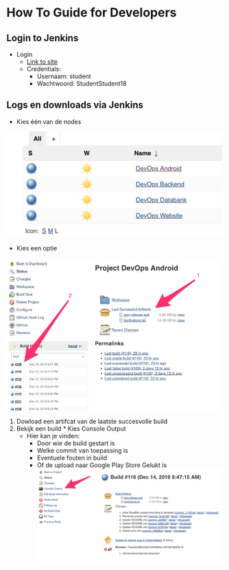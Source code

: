 # How To Guide for Developers

## Login to Jenkins
* Login
  * [Link to site](projecten3studserver09.westeurope.cloudapp.azure.com:8080)
  * Credentials:
    * Usernaam: student
    * Wachtwoord: StudentStudent18

## Logs en downloads via Jenkins

* Kies één van de nodes

![Nodes](../screenshots/Guide/nodes.jpeg)

* Kies een optie

![Keuze](../screenshots/Guide/keuze.png)

  1. Dowload een artifcat van de laatste succesvolle build
  2. Bekijk een build
    * Kies Console Output
      * Hier kan je vinden:
        * Door wie de build gestart is
        * Welke commit van toepassing is
        * Eventuele fouten in build
        * Of de upload naar Google Play Store Gelukt is
    ![Keuze Log](../screenshots/Guide/keuze_log.png)

    
